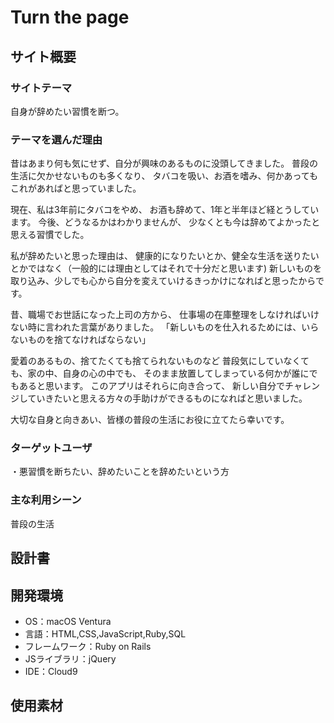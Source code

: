 # Turn the page

## サイト概要
### サイトテーマ
自身が辞めたい習慣を断つ。

### テーマを選んだ理由
昔はあまり何も気にせず、自分が興味のあるものに没頭してきました。
普段の生活に欠かせないものも多くなり、
タバコを吸い、お酒を嗜み、何かあってもこれがあればと思っていました。

現在、私は3年前にタバコをやめ、
お酒も辞めて、1年と半年ほど経とうしています。
今後、どうなるかはわかりませんが、
少なくとも今は辞めてよかったと思える習慣でした。

私が辞めたいと思った理由は、
健康的になりたいとか、健全な生活を送りたいとかではなく（一般的には理由としてはそれで十分だと思います)
新しいものを取り込み、少しでも心から自分を変えていけるきっかけになればと思ったからです。

昔、職場でお世話になった上司の方から、
仕事場の在庫整理をしなければいけない時に言われた言葉がありました。
「新しいものを仕入れるためには、いらないものを捨てなければならない」

愛着のあるもの、捨てたくても捨てられないものなど
普段気にしていなくても、家の中、自身の心の中でも、
そのまま放置してしまっている何かが誰にでもあると思います。
このアプリはそれらに向き合って、
新しい自分でチャレンジしていきたいと思える方々の手助けができるものになればと思いました。

大切な自身と向きあい、皆様の普段の生活にお役に立てたら幸いです。

### ターゲットユーザ
・悪習慣を断ちたい、辞めたいことを辞めたいという方

### 主な利用シーン
普段の生活

## 設計書


## 開発環境
- OS：macOS Ventura
- 言語：HTML,CSS,JavaScript,Ruby,SQL
- フレームワーク：Ruby on Rails
- JSライブラリ：jQuery
- IDE：Cloud9

## 使用素材
